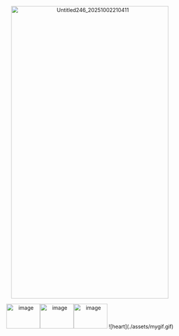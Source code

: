 <br></br>
<p align="center"><img width="420" height="780" alt="Untitled246_20251002210411" src="https://github.com/user-attachments/assets/d18e3c81-42b1-4550-8e2e-7794f252affa" /></p>
<p align="center">
<img width="90" height="66" alt="image" src="https://github.com/user-attachments/assets/54987ff7-87e3-46a2-99a1-864d7fe44143" /><img width="90" height="66" alt="image" src="https://github.com/user-attachments/assets/3e93050b-a4e4-4107-80f8-96488ea99d08" /><img width="90" height="66" alt="image" src="https://github.com/user-attachments/assets/87656617-0e06-4e9d-8222-03c962541b67" />
![heart](./assets/mygif.gif)


</p>

